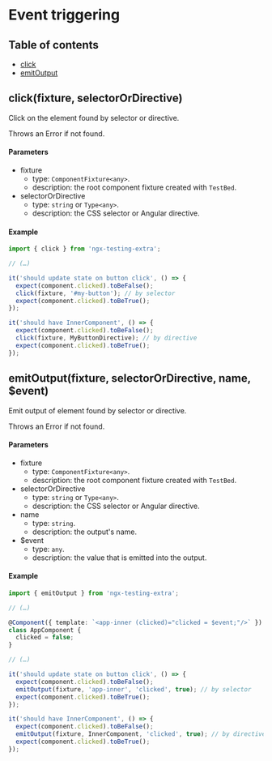 # Event triggering

## Table of contents

- [click](#clickfixture-selectorordirective)
- [emitOutput](#emitoutputfixture-selectorordirective-name-event)

## click(fixture, selectorOrDirective)

Click on the element found by selector or directive.

Throws an Error if not found.

#### Parameters

- fixture
  - type: `ComponentFixture<any>`.
  - description: the root component fixture created with `TestBed`.
- selectorOrDirective
  - type: `string` or `Type<any>`.
  - description: the CSS selector or Angular directive.

#### Example

```ts
import { click } from 'ngx-testing-extra';

// (…)

it('should update state on button click', () => {
  expect(component.clicked).toBeFalse();
  click(fixture, '#my-button'); // by selector
  expect(component.clicked).toBeTrue();
});

it('should have InnerComponent', () => {
  expect(component.clicked).toBeFalse();
  click(fixture, MyButtonDirective); // by directive
  expect(component.clicked).toBeTrue();
});
```

## emitOutput(fixture, selectorOrDirective, name, $event)

Emit output of element found by selector or directive.

Throws an Error if not found.

#### Parameters

- fixture
  - type: `ComponentFixture<any>`.
  - description: the root component fixture created with `TestBed`.
- selectorOrDirective
  - type: `string` or `Type<any>`.
  - description: the CSS selector or Angular directive.
- name
  - type: `string`.
  - description: the output's name.
- $event
  - type: `any`.
  - description: the value that is emitted into the output.

#### Example

```ts
import { emitOutput } from 'ngx-testing-extra';

// (…)

@Component({ template: `<app-inner (clicked)="clicked = $event;"/>` })
class AppComponent {
  clicked = false;
}

// (…)

it('should update state on button click', () => {
  expect(component.clicked).toBeFalse();
  emitOutput(fixture, 'app-inner', 'clicked', true); // by selector
  expect(component.clicked).toBeTrue();
});

it('should have InnerComponent', () => {
  expect(component.clicked).toBeFalse();
  emitOutput(fixture, InnerComponent, 'clicked', true); // by directive
  expect(component.clicked).toBeTrue();
}); 
```
